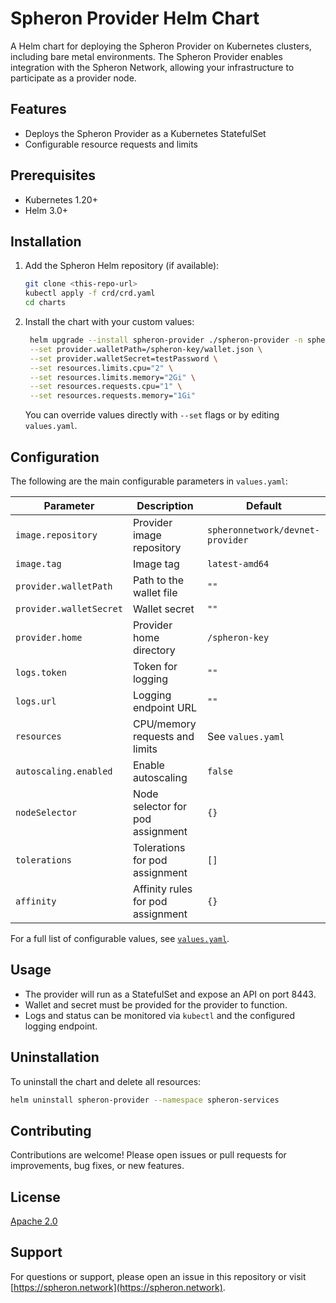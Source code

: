 # Spheron Provider Helm Chart

A Helm chart for deploying the Spheron Provider on Kubernetes clusters, including bare metal environments. The Spheron Provider enables integration with the Spheron Network, allowing your infrastructure to participate as a provider node.

## Features
- Deploys the Spheron Provider as a Kubernetes StatefulSet
- Configurable resource requests and limits

## Prerequisites
- Kubernetes 1.20+
- Helm 3.0+

## Installation

1. Add the Spheron Helm repository (if available):
   ```sh
   git clone <this-repo-url>
   kubectl apply -f crd/crd.yaml
   cd charts
   ```
2. Install the chart with your custom values:
   ```sh
    helm upgrade --install spheron-provider ./spheron-provider -n spheron-services \
    --set provider.walletPath=/spheron-key/wallet.json \
    --set provider.walletSecret=testPassword \
    --set resources.limits.cpu="2" \
    --set resources.limits.memory="2Gi" \
    --set resources.requests.cpu="1" \
    --set resources.requests.memory="1Gi" 
   ```

   You can override values directly with `--set` flags or by editing `values.yaml`.

## Configuration
The following are the main configurable parameters in `values.yaml`:

| Parameter                | Description                                 | Default                |
|--------------------------|---------------------------------------------|------------------------|
| `image.repository`       | Provider image repository                   | `spheronnetwork/devnet-provider` |
| `image.tag`              | Image tag                                   | `latest-amd64`         |
| `provider.walletPath`    | Path to the wallet file                     | `""`                  |
| `provider.walletSecret`  | Wallet secret                               | `""`                  |
| `provider.home`          | Provider home directory                     | `/spheron-key`         |
| `logs.token`             | Token for logging                           | `""`                  |
| `logs.url`               | Logging endpoint URL                        | `""`                  |
| `resources`              | CPU/memory requests and limits              | See `values.yaml`      |
| `autoscaling.enabled`    | Enable autoscaling                          | `false`                |
| `nodeSelector`           | Node selector for pod assignment            | `{}`                   |
| `tolerations`            | Tolerations for pod assignment              | `[]`                   |
| `affinity`               | Affinity rules for pod assignment           | `{}`                   |

For a full list of configurable values, see [`values.yaml`](./values.yaml).

## Usage
- The provider will run as a StatefulSet and expose an API on port 8443.
- Wallet and secret must be provided for the provider to function.
- Logs and status can be monitored via `kubectl` and the configured logging endpoint.

## Uninstallation
To uninstall the chart and delete all resources:
```sh
helm uninstall spheron-provider --namespace spheron-services 
```

## Contributing
Contributions are welcome! Please open issues or pull requests for improvements, bug fixes, or new features.

## License
[Apache 2.0](./LICENSE)

## Support
For questions or support, please open an issue in this repository or visit [https://spheron.network](https://spheron.network). 